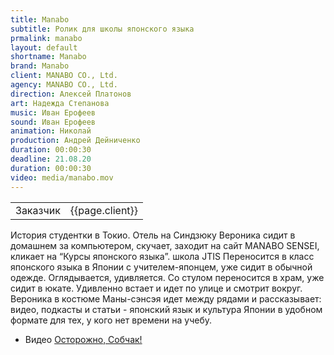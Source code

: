 ```yaml
---
title: Manabo
subtitle: Ролик для школы японского языка
prmalink: manabo
layout: default
shortname: Manabo
brand: Manabo
client: MANABO CO., Ltd.
agency: MANABO CO., Ltd.
direction: Алексей Платонов
art: Надежда Степанова
music: Иван Ерофеев
sound: Иван Ерофеев
animation: Николай
production: Андрей Дейниченко
duration: 00:00:30
deadline: 21.08.20
duration: 00:00:30
video: media/manabo.mov
---
```



|||
|-|-|
|Заказчик|{{page.client}}|

История студентки в Токио. Отель на Синдзюку Вероника сидит в домашнем за компьютером, скучает, заходит на сайт MANABO SENSEI, кликает на “Курсы японского языка”. школа JTIS Переносится в класс японского языка в Японии с учителем-японцем, уже сидит в обычной одежде. Оглядывается, удивляется. Со стулом переносится в храм, уже сидит в юкате. Удивленно встает и идет по улице и смотрит вокруг. Вероника в костюме Маны-сэнсэя идет между рядами и рассказывает: видео, подкасты и статьи - японский язык и культура Японии в удобном формате для тех, у кого нет времени на учебу.

+ Видео [Осторожно, Собчак!](sobchak.gif)
